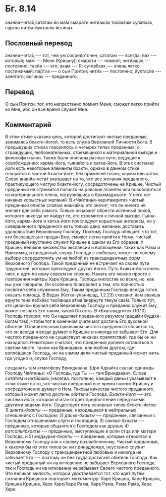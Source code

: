 # Бг. 8.14

ананйа-чета̄х̣ сататам̇ йо ма̄м̇ смарати нитйаш́ах̣ тасйа̄хам̇ сулабхах̣ па̄ртха
нитйа-йуктасйа йогинах̣

## Пословный перевод

ананйа-чета̄х̣ --- тот, чей ум сосредоточен; сататам --- всегда; йах̣ ---
который; ма̄м --- Меня (Кришну); смарати --- помнит; нитйаш́ах̣ ---
постоянно; тасйа --- его; ахам --- Я; су-лабхах̣ --- очень легко
постижимый; па̄ртха --- о сын Притхи; нитйа --- постоянно; йуктасйа ---
занятого; йогинах̣ --- преданного.

## Перевод

О сын Притхи, тот, кто непрестанно помнит Меня, сможет легко прийти ко
Мне, ибо он все время служит Мне.

## Комментарий

В этом стихе указана цель, которой достигают чистые преданные, занимаясь
бхакти-йогой, то есть служа Верховной Личности Бога. В предыдущих стихах
говорилось о четырех типах преданных: о страждущих, любознательных,
стремящихся к материальной выгоде и философахгьяни. Также были описаны
разные пути, ведущие к освобождению: карма-йога, гьянайога и хатха-йога.
В этих системах йоги есть некоторые элементы бхакти, однако в данном
стихе говорится о чистой бхакти-йоге, без примесей гьяны, кармы или
хатхи. Слово ананйа-чета̄х̣ указывает на то, что все желания преданного,
практикующего чистую бхакти-йогу, сосредоточены на Кришне. Чистый
преданный не стремится попасть на райские планеты или освободиться из
материального плена, погрузившись в брахмаджьоти. У него нет никаких
корыстных желаний. В «Чайтанья-чаритамрите» чистый преданный описан
словом нишка̄ма: это значит, что он ничего не желает для себя самого.
Только он может обрести истинный покой, которого никогда не найдут те,
кто стремится к личной выгоде. Гьяна-йоги, карма-йоги и хатха-йоги
преследуют корыстные интересы, но у совершенного преданного есть только
одно желание: доставить удовольствие Верховному Господу. Поэтому Господь
обещает, что тот, кто безраздельно предан Ему, сможет легко прийти к
Нему. Чистый преданный неустанно служит Кришне в одном из Его образов. У
Кришны великое множество экспансий и воплощений, таких как Рама и
Нрисимха, и преданный, служа Господу с любовью, может по своему выбору
сосредоточить ум на любой из трансцендентных форм Верховного Господа.
Такой преданный не встречает на своем пути трудностей, которые
преследуют других йогов. Путь бхакти-йоги очень чист, и идти по нему
совсем не сложно. Начать его можно просто с повторения мантры Харе
Кришна. Господь милостив ко всем, но, как мы уже говорили, Он особенно
благоволит к тем, кто полностью посвятил себя служению Ему. Таким
преданным Господь всегда готов оказать помощь. В Ведах (Катха-упанишад,
1.2.23) сказано: йам эваиша вр̣н̣уте тена лабхйас тасйаиша а̄тма̄ вивр̣н̣уте
танум̇ сва̄м. Только тот, кто целиком вручил себя Верховному Господу и
преданно служит Ему, может познать Его таким, какой Он есть. В
«Бхагавадгите» (10.10) Господь говорит, что Он наделяет преданного
разумом (дада̄ми буддхи-йогам̇ там̇), чтобы тот в конечном счете мог
достичь Его духовной обители. Отличительным признаком чистого преданного
является то, что он всегда и везде думает о Кришне и никогда не забывает
Его. Для чистого преданного не существует никаких препятствий, где бы он
ни находился. Некоторые считают, что преданный должен оставаться в
святом месте, таком как Вриндаван, или любом другом, где воплощался
Господь, но на самом деле чистый преданный может жить где угодно и,
служа Господу,

создавать там атмосферу Вриндавана. Шри Адвайта сказал однажды Господу
Чайтанье: «О Господь, где Ты --- там Вриндаван». Слова *сататам* и
*нитйаш́ах̣* («всегда, постоянно, каждый день») указывают в этом стихе на
то, что чистый преданный все время помнит Кришну и сосредоточенно думает
о Нем. Таковы качества чистого преданного, который может легко достичь
обители Господа. *Бхакти-йога* --- это система *йоги,* которой «Гита»
отдает предпочтение перед всеми другими видами *йоги.* Существует пять
основных типов *бхакти-йогов:* 1) *шанта-бхакты* --- преданные,
находящиеся в нейтральных отношениях с Господом; 2) *дасья-бхакты* ---
преданные, связанные с Господом отношениями слуги и господина; 3)
*сакхья-бхакты* --- преданные, которые общаются с Господом как друзья;
4) *ватсальябхакты* --- преданные, выступающие в роли отца или матери
Господа, и 5) *мадхурья-бхакты* --- преданные, которые относятся к
Верховному Господу как к своему возлюбленному. Чистый преданный, к
какому бы из этих типов он ни принадлежал, неустанно служит Верховному
Господу с трансцендентной любовью и никогда не забывает Его --- поэтому
он без труда достигает обители Господа. Как чистый преданный ни на
мгновение не забывает Верховного Господа, так и Господь ни на мгновение
не забывает Своего чистого преданного. Это великая милость, которой
удостаивается тот, кто идет путем сознания Кришны и повторяет
*махамантру:* Харе Кришна, Харе Кришна, Кришна Кришна, Харе Харе/Харе
Рама, Харе Рама, Рама Рама, Харе Харе.
